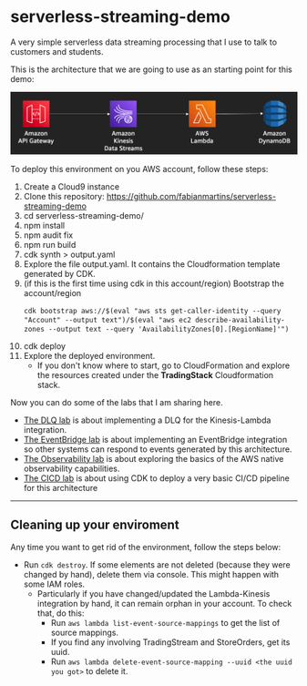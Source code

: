 # serverless-streaming-demo

A very simple serverless data streaming processing that I use to talk to customers and students.

This is the architecture that we are going to use as an starting point for this demo:

![](pics/architecture.png)

To deploy this environment on you AWS account, follow these steps:

1. Create a Cloud9 instance
2. Clone this repository: https://github.com/fabianmartins/serverless-streaming-demo
3. cd serverless-streaming-demo/
4. npm install 
5. npm audit fix
6. npm run build
7. cdk synth > output.yaml
8. Explore the file output.yaml. It contains the Cloudformation template generated by CDK.
8. (if this is the first time using cdk in this account/region) Bootstrap the account/region
    ~~~
    cdk bootstrap aws://$(eval "aws sts get-caller-identity --query "Account" --output text")/$(eval "aws ec2 describe-availability-zones --output text --query 'AvailabilityZones[0].[RegionName]'") 
    ~~~ 
9. cdk deploy
10. Explore the deployed environment.
      - If you don't know where to start, go to CloudFormation and explore the resources created under the **TradingStack** Cloudformation stack.

Now you can do some of the labs that I am sharing here.

- [The DLQ lab](labs/dlq/README.md) is about implementing a DLQ for the Kinesis-Lambda integration.
- [The EventBridge lab](labs/eventbridge/README.md) is about implementing an EventBridge integration so other systems can respond to events generated by this architecture.
- [The Observability lab](labs/observability/README.md) is about exploring the basics of the AWS native observability capabilities.
- [The CICD lab](labs/cicd/README.md) is about using CDK to deploy a very basic CI/CD pipeline for this architecture

***

## Cleaning up your enviroment

Any time you want to get rid of the environment, follow the steps below:

- Run `cdk destroy`. If some elements are not deleted (because they were changed by hand), delete them via console. This might happen with some IAM roles.
    - Particularly if you have changed/updated the Lambda-Kinesis integration by hand, it can remain orphan in your account. To check that, do this:
        - Run `aws lambda list-event-source-mappings` to get the list of source mappings.
        - If you find any involving TradingStream and StoreOrders, get its uuid.
        - Run `aws lambda delete-event-source-mapping --uuid <the uuid you got>` to delete it.